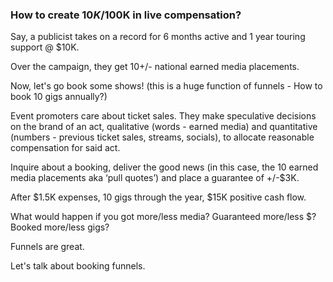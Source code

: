 ### How to create $10K/$100K in live compensation?
Say, a publicist takes on a record for 6 months active and 1 year touring support @ $10K.

Over the campaign, they get 10+/- national earned media placements.

Now, let's go book some shows! (this is a huge function of funnels - How to book 10 gigs annually?)

Event promoters care about ticket sales. They make speculative decisions on the brand of an act, qualitative (words - earned media) and quantitative (numbers - previous ticket sales, streams, socials), to allocate reasonable compensation for said act.

Inquire about a booking, deliver the good news (in this case, the 10 earned media placements aka ‘pull quotes’) and place a guarantee of +/-$3K.

After $1.5K expenses, 10 gigs through the year, $15K positive cash flow.

What would happen if you got more/less media? Guaranteed more/less $? Booked more/less gigs?

Funnels are great.

Let's talk about booking funnels.